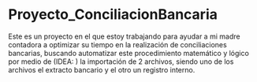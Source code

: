 # Proyecto_ConciliacionBancaria
Este es un proyecto en el que estoy trabajando para ayudar a mi madre contadora a optimizar su tiempo en la realización de conciliaciones bancarias, buscando automatizar este procedimiento matemático y lógico por medio de (IDEA: ) la importación de 2 archivos, siendo uno de los archivos el extracto bancario y el otro un registro interno.
